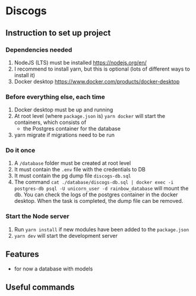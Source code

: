 # Discogs

## Instruction to set up project

### Dependencies needed

1. NodeJS (LTS) must be installed https://nodejs.org/en/
2. I recommend to install yarn, but this is optional (lots of different ways to install it)
3. Docker desktop https://www.docker.com/products/docker-desktop

### Before everything else, each time

1. Docker desktop must be up and running
2. At root level (where `package.json` is) `yarn docker` will start the containers, which consists of
   - the Postgres container for the database
3. yarn migrate if migrations need to be run

### Do it once

1. A `/database` folder must be created at root level
2. It must contain the `.env` file with the credentials to DB
3. It must contain the pg dump file `discogs-db.sql`
4. The command `cat ./database/discogs-db.sql | docker exec -i postgres-db psql -U unicorn_user -d rainbow_database` will mount the db. You can check the logs of the postgres container in the docker desktop. When the task is completed, the dump file can be removed.

### Start the Node server

1. Run `yarn install` if new modules have been added to the `package.json`
2. `yarn dev` will start the development server

## Features

- for now a database with models

## Useful commands
